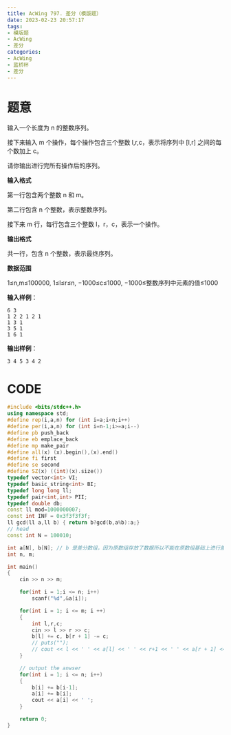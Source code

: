 ```yaml
---
title: AcWing 797. 差分（模版题）
date: 2023-02-23 20:57:17
tags:
- 模版题
- AcWing
- 差分
categories:
- AcWing
- 蓝桥杯
- 差分
---
```


# 题意

输入一个长度为 n 的整数序列。

接下来输入 m 个操作，每个操作包含三个整数 l,r,c，表示将序列中 [l,r] 之间的每个数加上 c。

请你输出进行完所有操作后的序列。

**输入格式**

第一行包含两个整数 n 和 m。

第二行包含 n 个整数，表示整数序列。

接下来 m 行，每行包含三个整数 l，r，c，表示一个操作。

**输出格式**

共一行，包含 n 个整数，表示最终序列。

**数据范围**

1≤n,m≤100000,
1≤l≤r≤n,
−1000≤c≤1000,
−1000≤整数序列中元素的值≤1000

**输入样例**：

```
6 3
1 2 2 1 2 1
1 3 1
3 5 1
1 6 1
```

**输出样例**：

```
3 4 5 3 4 2
```

# CODE

```c++
#include <bits/stdc++.h>
using namespace std;
#define rep(i,a,n) for (int i=a;i<n;i++)
#define per(i,a,n) for (int i=n-1;i>=a;i--)
#define pb push_back
#define eb emplace_back
#define mp make_pair
#define all(x) (x).begin(),(x).end()
#define fi first
#define se second
#define SZ(x) ((int)(x).size())
typedef vector<int> VI;
typedef basic_string<int> BI;
typedef long long ll;
typedef pair<int,int> PII;
typedef double db;
const ll mod=1000000007;
const int INF = 0x3f3f3f3f;
ll gcd(ll a,ll b) { return b?gcd(b,a%b):a;}
// head
const int N = 100010;

int a[N], b[N]; // b 是差分数组，因为原数组存放了数据所以不能在原数组基础上进行差分操作
int n, m;

int main()
{
    cin >> n >> m;

    for(int i = 1;i <= n; i++)
        scanf("%d",&a[i]);

    for(int i = 1; i <= m; i ++)
    {
        int l,r,c;
        cin >> l >> r >> c;
        b[l] += c, b[r + 1] -= c;
        // puts("");
        // cout << l << ' ' << a[l] << ' ' << r+1 << ' ' << a[r + 1] << endl;
    }

    // output the anwser
    for(int i = 1; i <= n; i++)
    {
        b[i] += b[i-1];
        a[i] += b[i];
        cout << a[i] << ' ';
    }

    return 0;
}
```

